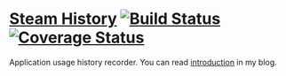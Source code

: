# [Steam History](http://steamhistory.com/) [![Build Status](https://api.travis-ci.org/tsukanov/steamhistory.png)](https://travis-ci.org/tsukanov/steamhistory) [![Coverage Status](https://coveralls.io/repos/tsukanov/steamhistory/badge.png)](https://coveralls.io/r/tsukanov/steamhistory)
Application usage history recorder. You can read [introduction](http://blog.tsukanov.me/tracking-steam/) in my blog.
